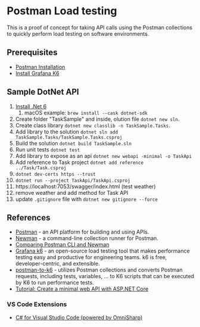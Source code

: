 # Postman Load testing
This is a proof of concept for taking API calls using the Postman collections to quickly perform load testing on software environments.

## Prerequisites
- [Postman Installation](https://www.postman.com/downloads/)
- [Install Grafana K6](https://k6.io/docs/getting-started/installation/)

## Sample DotNet API
1. [Install .Net 6](https://learn.microsoft.com/en-us/dotnet/core/install/macos)
    1. macOS example: `brew install --cask dotnet-sdk`
1. Create folder "TaskSample" and inside, olution file `dotnet new sln`.
1. Create class library `dotnet new classlib -n TaskSample.Tasks`.
1. Add library to the solution `dotnet sln add TaskSample.Tasks/TaskSample.Tasks.csproj`
1. Build the solution `dotnet build TaskSample.sln`
1. Run unit tests `dotnet test`
1. Add library to expose as an api `dotnet new webapi -minimal -o TaskApi`
1. Add reference to Task project `dotnet add reference ../Task/Task.csproj`
1. `dotnet dev-certs https --trust`
1. `dotnet run --project TaskApi/TaskApi.csproj`
1. https://localhost:7053/swagger/index.html (test weather)
1. remove weather and add method for Task API
1. update `.gitignore` file with `dotnet new gitignore --force`

## References
- [Postman](https://www.postman.com) - an API platform for building and using APIs.
- [Newman](https://github.com/postmanlabs/newman) - a command-line collection runner for Postman.
- [Comparing Postman CLI and Newman](https://learning.postman.com/docs/postman-cli/postman-cli-overview/)
- [Grafana k6]() - an open-source load testing tool that makes performance testing easy and productive for engineering teams. k6 is free, developer-centric, and extensible.
- [postman-to-k6](https://github.com/apideck-libraries/postman-to-k6) - utilizes Postman collections and converts Postman requests, including tests, variables, ... to K6 scripts that can be executed by K6 to run performance tests.
- [Tutorial: Create a minimal web API with ASP.NET Core](https://learn.microsoft.com/en-us/aspnet/core/tutorials/min-web-api?view=aspnetcore-6.0&tabs=visual-studio-code)

### VS Code Extensions
- [C# for Visual Studio Code (powered by OmniSharp)](https://marketplace.visualstudio.com/items?itemName=ms-dotnettools.csharp)
